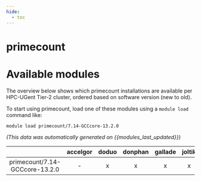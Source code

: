 ```yaml
---
hide:
  - toc
---
```


primecount
==========

# Available modules


The overview below shows which primecount installations are available per HPC-UGent Tier-2 cluster, ordered based on software version (new to old).

To start using primecount, load one of these modules using a `module load` command like:

```shell
module load primecount/7.14-GCCcore-13.2.0
```

*(This data was automatically generated on {{modules_last_updated}})*  

| |accelgor|doduo|donphan|gallade|joltik|shinx|
| :---: | :---: | :---: | :---: | :---: | :---: | :---: |
|primecount/7.14-GCCcore-13.2.0|-|x|x|x|x|x|
